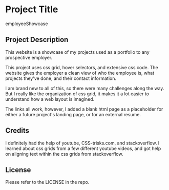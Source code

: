 # Project Title
employeeShowcase

## Project Description
This website is a showcase of my projects used as a portfolio to any prospective employer.

This project uses css grid, hover selectors, and extensive css code. The website gives the employer a clean view of who the employee is, what projects they've done, and their contact information. 

I am brand new to all of this, so there were many challenges along the way.  But I really like the organization of css grid, it makes it a lot easier to understand how a web layout is imagined. 

The links all work, however, I added a blank html page as a placeholder for either a future project's landing page, or for an external resume. 

## Credits

I definitely had the help of youtube, CSS-trisks.com, and stackoverflow.  I learned about css grids from a few different youtube videos, and got help on aligning text within the css grids from stackoverflow.


## License
Please refer to the LICENSE in the repo.
